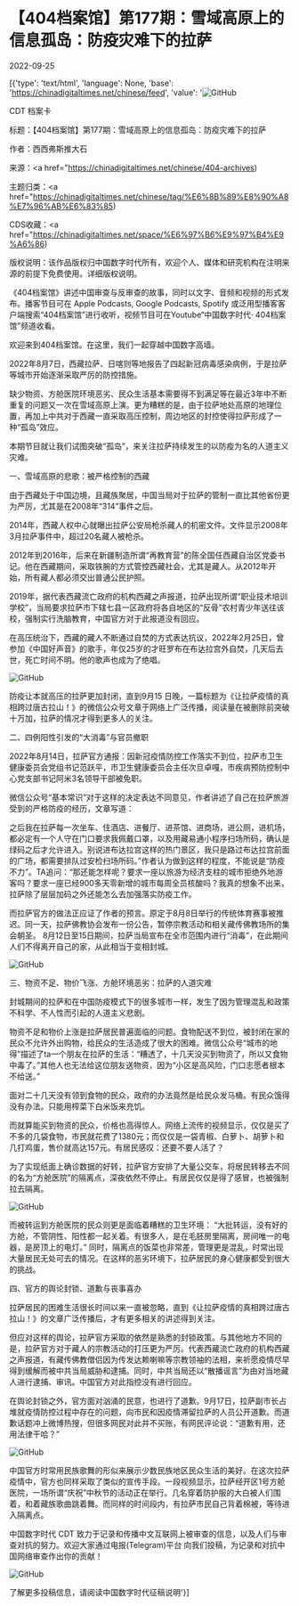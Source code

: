 # 【404档案馆】第177期：雪域高原上的信息孤岛：防疫灾难下的拉萨

2022-09-25

[{'type': 'text/html', 'language': None, 'base': 'https://chinadigitaltimes.net/chinese/feed', 'value': '![GitHub](https://chinadigitaltimes.net/chinese/files/2022/09/177-3.png)

















CDT 档案卡

标题：【404档案馆】第177期：雪域高原上的信息孤岛：防疫灾难下的拉萨

作者：西西弗斯推大石

来源：<a href="https://chinadigitaltimes.net/chinese/404-archives)

主题归类：<a href="https://chinadigitaltimes.net/chinese/tag/%E6%8B%89%E8%90%A8%E7%96%AB%E6%83%85)

CDS收藏：<a href="https://chinadigitaltimes.net/space/%E6%97%B6%E9%97%B4%E9%A6%86)

版权说明：该作品版权归中国数字时代所有，欢迎个人、媒体和研究机构在注明来源的前提下免费使用。详细版权说明。





《404档案馆》讲述中国审查与反审查的故事，同时以文字、音频和视频的形式发布。播客节目可在 Apple Podcasts, Google Podcasts, Spotify 或泛用型播客客户端搜索“404档案馆”进行收听，视频节目可在Youtube“中国数字时代· 404档案馆”频道收看。

欢迎来到404档案馆。在这里，我们一起穿越中国数字高墙。

2022年8月7日，西藏拉萨、日喀则等地报告了四起新冠病毒感染病例，于是拉萨等城市开始逐渐采取严厉的防控措施。

缺少物资、方舱医院环境恶劣、民众生活基本需要得不到满足等在最近3年中不断重复的问题又一次在雪域高原上演。更为糟糕的是，由于拉萨地处高原的地理位置，再加上中共对于西藏一直采取高压控制，周边地区的封控使得拉萨形成了一种“孤岛”效应。

本期节目就让我们试图突破“孤岛”，来关注拉萨持续发生的以防疫为名的人道主义灾难。

一、雪域高原的悲歌：被严格控制的西藏

由于西藏处于中国边境，且藏族聚居，中国当局对于拉萨的管制一直比其他省份更为严厉，尤其是在2008年“314”事件之后。

2014年，西藏人权中心就曝出拉萨公安局枪杀藏人的机密文件。文件显示2008年3月拉萨事件中，超过20名藏人被枪杀。

2012年到2016年，后来在新疆制造所谓“再教育营”的陈全国任西藏自治区党委书记。他在西藏期间，采取铁腕的方式管控西藏社会，尤其是藏人。从2012年开始，所有藏人都必须交出普通公民护照。

2019年，据代表西藏流亡政府的机构西藏之声报道，拉萨出现所谓“职业技术培训学校”，当局要求拉萨市下辖七县一区政府将各自地区的“反骨”农村青少年送往该校，强制实行洗脑教育，中国官方对于此报道没有回应。

在高压统治下，西藏的藏人不断通过自焚的方式表达抗议，2022年2月25日，曾参加《中国好声音》的歌手，年仅25岁的才旺罗布在布达拉宫外自焚，几天后去世，死亡时间不明。他的歌声也成为了绝唱。

![GitHub](https://chinadigitaltimes.net/chinese/files/2022/09/IMG_0676.jpg)

防疫让本就高压的拉萨更加封闭，直到9月15 日晚，一篇标题为《让拉萨疫情的真相跨过唐古拉山！》的微信公众号文章于网络上广泛传播，阅读量在被删除前突破十万加，拉萨的情况才得到更多人的关注。

二、四例阳性引发的“大消毒”与官员撤职

2022年8月14日，拉萨官方通报：因新冠疫情防控工作落实不到位，拉萨市卫生健康委员会党组书记范跃平，市卫生健康委员会主任次旦卓嘎，市疾病预防控制中心党支部书记阿米3名领导干部被免职。

微信公众号“基本常识”对于这样的决定表达不同意见，作者讲述了自己在拉萨旅游受到的严格防疫的经历，文章写道：

之后我在拉萨每一次坐车、住酒店、进餐厅、进茶馆、进商场，进公厕，进机场，都必定有一个人守在门口要求我佩戴口罩，以及用藏易通小程序扫场所码，确认是绿码之后才允许进入。别说进布达拉宫这样的热门景区，我只是路过布达拉宫前面的广场，都需要排队过安检扫场所码。”作者认为做到这样的程度，不能说是“防疫不力”。TA追问：“那还能怎样呢？要求一座以旅游为经济支柱的城市拒绝外地游客吗？要求一座已经900多天零新增的城市每周全员核酸吗？我真的想象不出来，拉萨除了层层加码之外还能怎么去加强落实防疫工作。

而拉萨官方的做法正应证了作者的预言。原定于8月8日举行的传统体育赛事被推迟。同一天，拉萨佛教协会发布一份公告，暂停宗教活动和相关藏传佛教场所的集会朝圣。 8月12日至15日期间，拉萨当局宣布在全市范围内进行“消毒”，在此期间人们不得离开自己的家，从此相当于变相封城。

![GitHub](https://chinadigitaltimes.net/chinese/files/2022/09/IMG_337ACDA15AD6-1.jpeg)

三、物资不足、物价飞涨、方舱环境恶劣：拉萨的人道灾难

封城期间的拉萨和在中国防疫模式下的很多城市一样，发生了因为管理混乱和政策不科学、不人性而引起的人道主义悲剧。

物资不足和物价上涨是拉萨居民普遍面临的问题。食物配送不到位，被封闭在家的民众不允许外出购物，给民众的生活造成了很大的困难。微信公众号“城市的地得”描述了ta一个朋友在拉萨的生活：“糟透了，十几天没买到物资了，所以又食物中毒了。”其他人也无法给这位朋友送物资，因为“小区是高风险，门口志愿者根本不给送。”

面对二十几天没有领到食物的民众，政府的办法竟然是给民众发马桶。有民众饿得没有办法。只能用榨菜下白米饭来充饥。

而就算能买到物资的民众，价格也高得惊人。网络上流传的视频显示，仅仅是买了不多的几袋食物，市民就花费了1380元；而仅仅是一袋青椒、白萝卜、胡萝卜和几打鸡蛋，售价就高达157元。有居民感叹：还要不要人活了？

为了实现纸面上确诊数据的好转，拉萨官方安排了大量公交车，将居民转移去不同的名为“方舱医院”的隔离点，深夜依然不停止。有居民仅仅是得了感冒，也被强制拉去隔离。

![GitHub](https://chinadigitaltimes.net/chinese/files/2022/09/IMG_0691.jpg)

而被转运到方舱医院的民众则更是面临着糟糕的卫生环境： “大批转运，没有好的方舱，不管阴性、阳性都一起关着。有很多人，是在毛胚房里隔离，房间唯一的电器，是房顶上的电灯。” 同时，隔离点的饭菜也非常差，管理更是混乱，时常出现大量居民无处可去的情况。在这样的恶劣环境下，拉萨居民的身心健康都受到很大的挑战。

四、官方的舆论封锁、道歉与丧事喜办

拉萨居民的困难生活很长时间以来一直被忽略，直到《让拉萨疫情的真相跨过唐古拉山！》的文章广泛传播后，才有更多相关的讲述得到关注。

但应对这样的舆论，拉萨官方采取的依然是熟悉的封锁政策。与其他地方不同的是，拉萨官方对于藏人的宗教活动的打压更为严厉。代表西藏流亡政府的机构西藏之声报道，有藏传佛教僧侣因为传发达赖喇嘛等宗教领袖的法相，来祈愿疫情尽早得到缓解而被中共当局威胁和逮捕。同时，中共当局还以“散播谣言”为由对当地藏人进行逮捕、审讯。中国官方对此指控没有进行回应。

在舆论封锁之外，官方面对汹涌的民意，也进行了道歉。9月17日，拉萨副市长占堆就疫情防控过程中存在的问题，向市民和因疫情滞留拉萨的人员公开道歉。而道歉话题冲上微博热搜，但很多网民对此并不买账，有网民评论说：“道歉有用，还用法律干哈？”

![GitHub](https://chinadigitaltimes.net/chinese/files/2022/09/IMG_0608.jpg)

中国官方时常用民族歌舞的形似来展示少数民族地区民众生活的美好。在这次拉萨疫情中，官方也同样采取了类似的宣传手段。一段视频显示，拉萨经开区1号方舱医院，一场所谓“庆祝”中秋节的活动正在举行。几名穿着防护服的大白被人们围着，和着藏族歌曲跳着舞。而同样的时间段内，有拉萨市民自己背着棉被，等待进入隔离点。

中国数字时代 CDT 致力于记录和传播中文互联网上被审查的信息，以及人们与审查对抗的努力。欢迎大家通过电报(Telegram)平台 向我们投稿，为记录和对抗中国网络审查作出你的贡献！

![GitHub](https://chinadigitaltimes.net/chinese/files/2022/05/404给CDT-QR-code-1.jpg)

了解更多投稿信息，请阅读中国数字时代征稿说明'}]